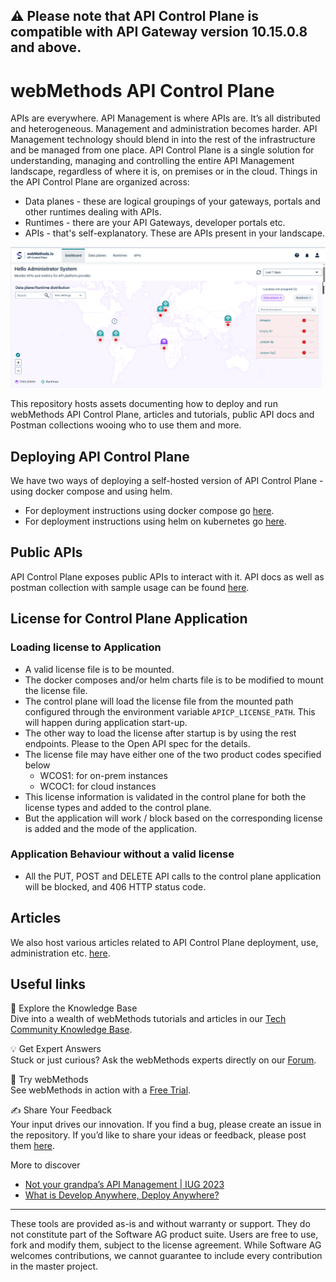 ## ⚠️ Please note that API Control Plane is compatible with API Gateway version 10.15.0.8 and above.</span>

# webMethods API Control Plane

APIs are everywhere. API Management is where APIs are. It’s all distributed and heterogeneous. Management and administration becomes harder. API Management technology should blend in into the rest of the infrastructure and be managed from one place. API Control Plane is a single solution for understanding, managing and controlling the entire API Management landscape, regardless of where it is, on premises or in the cloud. Things in the API Control Plane are organized across:

- Data planes - these are logical groupings of your gateways, portals and other runtimes dealing with APIs.
- Runtimes - there are your API Gateways, developer portals etc.
- APIs - that's self-explanatory. These are APIs present in your landscape.

![image](/attachments/apicp_dashboard_page.png)

This repository hosts assets documenting how to deploy and run webMethods API Control Plane, articles and tutorials, public API docs and Postman collections wooing who to use them and more.

## Deploying API Control Plane

We have two ways of deploying a self-hosted version of API Control Plane - using docker compose and using helm.

- For deployment instructions using docker compose go [here](deployment/docker/README.md).
- For deployment instructions using helm on kubernetes go [here](deployment/helm/README.md).

## Public APIs

API Control Plane exposes public APIs to interact with it. API docs as well as postman collection with sample usage can be found [here](apis).

## License for Control Plane Application
### Loading license to Application
- A valid license file is to be mounted.
- The docker composes and/or helm charts file is to be modified to mount the license file.
- The control plane will load the license file from the mounted path configured through the environment variable `APICP_LICENSE_PATH`. This will happen during application start-up.
- The other way to load the license after startup is by using the rest endpoints. Please to the Open API spec for the details.
- The license file may have either one of the two product codes specified below
  - WCOS1: for on-prem instances
  - WCOC1: for cloud instances
- This license information is validated in the control plane for both the license types and added to the control plane.
- But the application will work / block based on the corresponding license is added and the mode of the application.

### Application Behaviour without a valid license
- All the PUT, POST and DELETE API calls to the control plane application will be blocked, and 406 HTTP status code.

## Articles

We also host various articles related to API Control Plane deployment, use, administration etc. [here](articles).

## Useful links   

📘 Explore the Knowledge Base    
Dive into a wealth of webMethods tutorials and articles in our [Tech Community Knowledge Base](https://tech.forums.softwareag.com/tags/c/knowledge-base/6/webmethods).  

💡 Get Expert Answers    
Stuck or just curious? Ask the webMethods experts directly on our [Forum](https://tech.forums.softwareag.com/tags/c/forum/1/webMethods).  

🚀 Try webMethods    
See webMethods in action with a [Free Trial](https://techcommunity.softwareag.com/en_en/downloads.html).    

✍️ Share Your Feedback    
Your input drives our innovation. If you find a bug, please create an issue in the repository. If you’d like to share your ideas or feedback, please post them [here](https://tech.forums.softwareag.com/c/feedback/2).   

More to discover 
* [Not your grandpa’s API Management | IUG 2023](https://tech.forums.softwareag.com/t/not-your-grandpa-s-api-management-iug-2023/283800)  
* [What is Develop Anywhere, Deploy Anywhere?](https://tech.forums.softwareag.com/t/what-is-develop-anywhere-deploy-anywhere/284756)
   
***

These tools are provided as-is and without warranty or support. They do not constitute part of the Software AG product suite. Users are free to use, fork and modify them, subject to the license agreement. While Software AG welcomes contributions, we cannot guarantee to include every contribution in the master project.
